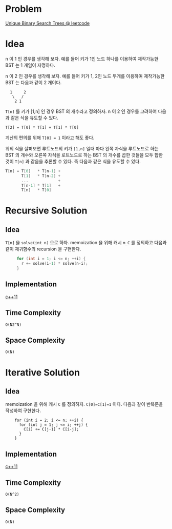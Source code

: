 # Problem

[Unique Binary Search Trees @ leetcode](https://leetcode.com/problems/unique-binary-search-trees/description/)

# Idea

n 이 1 인 경우를 생각해 보자. 예를 들어 키가 1인 노드 하나를 이용하여 제작가능한 BST 는 1 개임이 자명하다.

n 이 2 인 경우를 생각해 보자. 예를 들어 키가 1, 2인 노드 두개를 이용하여 제작가능한 BST 는 다음과 같이 2 개이다. 

```
  1     2
   \   /  
    2 1
```

`T[n]` 를 키가 [1,n] 인 경우 BST 의 개수라고 정의하자. n 이 2 인 경우를 고려하여 다음과 같은 식을 유도할 수 있다.

```
T[2] = T[0] * T[1] + T[1] * T[0]
```

계산의 편의를 위해 `T[0] = 1` 이라고 해도 좋다.

위의 식을 살펴보면 루트노드의 키가 `[1,n]` 일때 마다 왼쪽 자식을 루트노드로 하는 BST 의 개수와 오른쪽 자식을 로트노드로 하는 BST 의 개수를 곱한 것들을 모두 합한 것이 `T[n]` 과 같음을 추론할 수 있다. 즉 다음과 같은 식을 유도할 수 있다.

```cpp
T[n] = T[0]   * T[n-1] + 
       T[1]   * T[n-2] +
       ...             +
       T[n-1] * T[1]   +
       T[n]   * T[0]
```

# Recursive Solution

## Idea

`T[n]` 을 `solve(int n)` 으로 하자. memoization 을 위해 캐시 `m_C` 를 정의하고 다음과 같이 재귀함수의 recursion 을 구현한다.

```cpp
     for (int i = 1; i <= n; ++i) {
       r += solve(i-1) * solve(n-i);
     }
```

## Implementation

[c++11](a.cpp)

## Time Complexity

```
O(N2^N)
```

## Space Complexity

```
O(N)
```

# Iterative Solution

## Idea

memoization 을 위해 캐시 `C` 를 정의하자. `C[0]=C[1]=1` 이다. 다음과 같이 반복문을 작성하여 구현한다.

```
    for (int i = 2; i <= n; ++i) {
      for (int j = 1; j <= i; ++j) {
        C[i] += C[j-1] * C[i-j];
      }
    }
```

## Implementation

[c++11](a.cpp)

## Time Complexity

```
O(N^2)
```

## Space Complexity

```
O(N)
```
